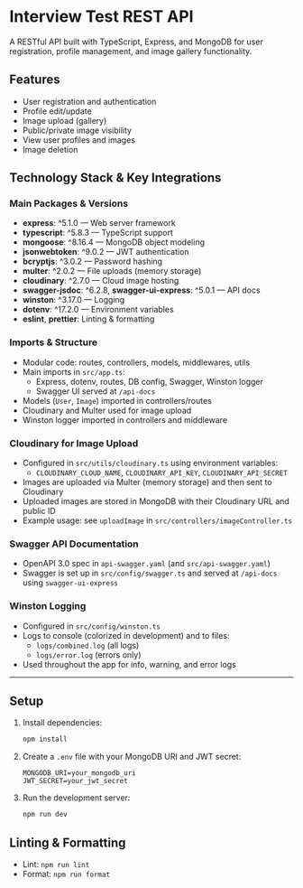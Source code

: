 # Interview Test REST API

A RESTful API built with TypeScript, Express, and MongoDB for user registration, profile management, and image gallery functionality.

## Features
- User registration and authentication
- Profile edit/update
- Image upload (gallery)
- Public/private image visibility
- View user profiles and images
- Image deletion

## Technology Stack & Key Integrations

### Main Packages & Versions
- **express**: ^5.1.0 — Web server framework
- **typescript**: ^5.8.3 — TypeScript support
- **mongoose**: ^8.16.4 — MongoDB object modeling
- **jsonwebtoken**: ^9.0.2 — JWT authentication
- **bcryptjs**: ^3.0.2 — Password hashing
- **multer**: ^2.0.2 — File uploads (memory storage)
- **cloudinary**: ^2.7.0 — Cloud image hosting
- **swagger-jsdoc**: ^6.2.8, **swagger-ui-express**: ^5.0.1 — API docs
- **winston**: ^3.17.0 — Logging
- **dotenv**: ^17.2.0 — Environment variables
- **eslint**, **prettier**: Linting & formatting

### Imports & Structure
- Modular code: routes, controllers, models, middlewares, utils
- Main imports in `src/app.ts`:
  - Express, dotenv, routes, DB config, Swagger, Winston logger
  - Swagger UI served at `/api-docs`
- Models (`User`, `Image`) imported in controllers/routes
- Cloudinary and Multer used for image upload
- Winston logger imported in controllers and middleware

### Cloudinary for Image Upload
- Configured in `src/utils/cloudinary.ts` using environment variables:
  - `CLOUDINARY_CLOUD_NAME`, `CLOUDINARY_API_KEY`, `CLOUDINARY_API_SECRET`
- Images are uploaded via Multer (memory storage) and then sent to Cloudinary
- Uploaded images are stored in MongoDB with their Cloudinary URL and public ID
- Example usage: see `uploadImage` in `src/controllers/imageController.ts`

### Swagger API Documentation
- OpenAPI 3.0 spec in `api-swagger.yaml` (and `src/api-swagger.yaml`)
- Swagger is set up in `src/config/swagger.ts` and served at `/api-docs` using `swagger-ui-express`

### Winston Logging
- Configured in `src/config/winston.ts`
- Logs to console (colorized in development) and to files:
  - `logs/combined.log` (all logs)
  - `logs/error.log` (errors only)
- Used throughout the app for info, warning, and error logs

---

## Setup
1. Install dependencies:
   ```bash
   npm install
   ```
2. Create a `.env` file with your MongoDB URI and JWT secret:
   ```env
   MONGODB_URI=your_mongodb_uri
   JWT_SECRET=your_jwt_secret
   ```
3. Run the development server:
   ```bash
   npm run dev
   ```

## Linting & Formatting
- Lint: `npm run lint`
- Format: `npm run format`
